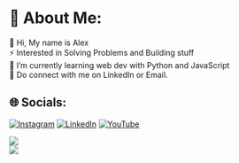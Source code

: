 # 💫 About Me:
🔭 Hi, My name is Alex <br>⚡ Interested in Solving Problems and Building stuff <br>🌱 I’m currently learning web dev with Python and JavaScript <br>💬  Do connect with me on LinkedIn or Email. <br>


## 🌐 Socials:
[![Instagram](https://img.shields.io/badge/Instagram-%23E4405F.svg?logo=Instagram&logoColor=white)](https://instagram.com/_a.l_x_.x_) [![LinkedIn](https://img.shields.io/badge/LinkedIn-%230077B5.svg?logo=linkedin&logoColor=white)](https://linkedin.com/in/alex-mathew-7951a0256) [![YouTube](https://img.shields.io/badge/YouTube-%23FF0000.svg?logo=YouTube&logoColor=white)](https://youtube.com/@alexmathew526)<br>

![](https://github-readme-streak-stats.herokuapp.com/?user=mathewalex806&theme=dark&hide_border=true)<br/>
![](https://github-readme-stats.vercel.app/api/top-langs/?username=mathewalex806&theme=dark&hide_border=true&include_all_commits=true&count_private=true&layout=compact)

<!-- Proudly created with GPRM ( https://gprm.itsvg.in ) -->
